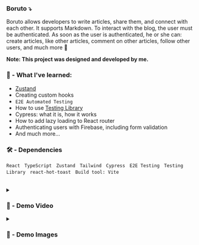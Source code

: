 ###  Boruto ⤵
Boruto allows developers to write articles, share them, and connect with each other. It supports Markdown. To interact with the blog, the user must be authenticated. As soon as the user is authenticated, he or she can: create articles, like other articles, comment on other articles, follow other users, and much more 🤗


**Note: This project was designed and developed by me.**

### 🧠 - What I've learned:

- [Zustand](https://github.com/pmndrs/zustand)
- Creating custom hooks
- `E2E Automated Testing`
- How to use [Testing Library](https://github.com/testing-library)
- Cypress: what it is, how it works
- How to add lazy loading to React router
- Authenticating users with Firebase, including form validation
- And much more...
### 🛠️ - Dependencies 
 
 `React` &nbsp; `TypeScript` &nbsp; `Zustand` &nbsp; `Tailwind` &nbsp; `Cypress` &nbsp; `E2E Testing` &nbsp; `Testing Library` &nbsp; `react-hot-toast` &nbsp; `Build tool: Vite` 
 
<br>  

<details>
<summary><h3> 🎥 - Demo Video </h3></summary>
<video src="https://user-images.githubusercontent.com/71933266/196024414-cd2809db-bdc1-4fb1-b0c8-631dde555995.mp4
" controls="controls" style="max-width: 730px;">
</video>
</details>

<details>
<summary><h3> 📸 - Demo Images </h3></summary>

![1](https://user-images.githubusercontent.com/71933266/198397313-ae016f01-bcdf-4b5d-b596-d0fe3bf6eb61.png)
#
![2](https://user-images.githubusercontent.com/71933266/198397335-2db63a05-0313-483e-8c1e-164278fdb5b5.png)
#
![3](https://user-images.githubusercontent.com/71933266/198397349-e4e12410-024a-458e-b16d-df6cd25263d7.png)

![4](https://user-images.githubusercontent.com/71933266/198397362-247fa585-0021-4175-8942-a5de80b68378.png)
#
![5](https://user-images.githubusercontent.com/71933266/198397372-6ca84f7c-b540-432e-8f60-0bc699fc570c.png)
#
![1](https://user-images.githubusercontent.com/71933266/198505819-8e019c29-06d4-4897-81bd-2875f04f30ad.png)
#
![6](https://user-images.githubusercontent.com/71933266/198397381-3739cf95-6735-4070-8d04-e22ac7a163e6.png)
#
![8](https://user-images.githubusercontent.com/71933266/198397389-77324d22-bd54-4083-b6c1-7b94a92beeef.png)
#
![9](https://user-images.githubusercontent.com/71933266/198397413-471d5c86-8da2-4ed6-96bb-a56e6650942c.png)

</details>





